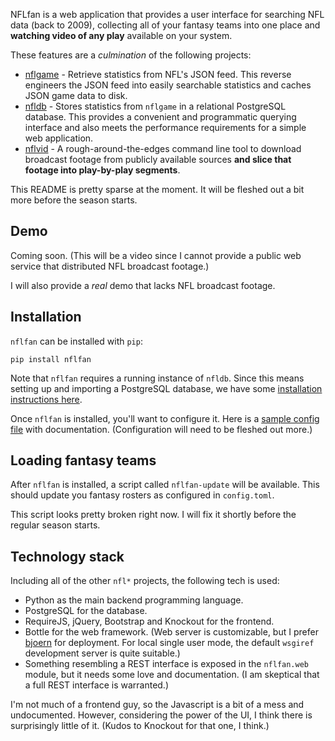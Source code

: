 NFLfan is a web application that provides a user interface for searching NFL 
data (back to 2009), collecting all of your fantasy teams into one place and 
**watching video of any play** available on your system.

These features are a *culmination* of the following projects:

* [nflgame](https://github.com/BurntSushi/nflgame) - Retrieve statistics from 
  NFL's JSON feed. This reverse engineers the JSON feed into easily searchable 
  statistics and caches JSON game data to disk.
* [nfldb](https://github.com/BurntSushi/nfldb) - Stores statistics from 
  `nflgame` in a relational PostgreSQL database. This provides a convenient and 
  programmatic querying interface and also meets the performance requirements 
  for a simple web application.
* [nflvid](https://github.com/BurntSushi/nflvid) - A rough-around-the-edges 
  command line tool to download broadcast footage from publicly available 
  sources **and slice that footage into play-by-play segments**.

This README is pretty sparse at the moment. It will be fleshed out a bit more 
before the season starts.


## Demo

Coming soon. (This will be a video since I cannot provide a public web service 
that distributed NFL broadcast footage.)

I will also provide a *real* demo that lacks NFL broadcast footage.


## Installation

`nflfan` can be installed with `pip`:

```
pip install nflfan
```

Note that `nflfan` requires a running instance of `nfldb`. Since this means 
setting up and importing a PostgreSQL database, we have some [installation 
instructions here](https://github.com/BurntSushi/nfldb/wiki/Installation).

Once `nflfan` is installed, you'll want to configure it. Here is a [sample 
config 
file](https://github.com/BurntSushi/nflfan/blob/master/config.sample.toml) with 
documentation. (Configuration will need to be fleshed out more.)


## Loading fantasy teams

After `nflfan` is installed, a script called `nflfan-update` will be available. 
This should update you fantasy rosters as configured in `config.toml`.

This script looks pretty broken right now. I will fix it shortly before the 
regular season starts.


## Technology stack

Including all of the other `nfl*` projects, the following tech is used:

* Python as the main backend programming language.
* PostgreSQL for the database.
* RequireJS, jQuery, Bootstrap and Knockout for the frontend.
* Bottle for the web framework. (Web server is customizable, but I prefer
  [bjoern](https://github.com/jonashaag/bjoern) for deployment. For local 
  single user mode, the default `wsgiref` development server is quite 
  suitable.)
* Something resembling a REST interface is exposed in the `nflfan.web` module, 
  but it needs some love and documentation. (I am skeptical that a full REST 
  interface is warranted.)

I'm not much of a frontend guy, so the Javascript is a bit of a mess and 
undocumented. However, considering the power of the UI, I think there is 
surprisingly little of it. (Kudos to Knockout for that one, I think.)

